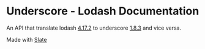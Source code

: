 # Underscore - Lodash Documentation

An API that translate lodash [4.17.2](https://lodash.com/docs/4.17.2) to underscore  [1.8.3](http://devdocs.io/underscore/) and vice versa.

Made with [Slate](https://github.com/lord/slate)
